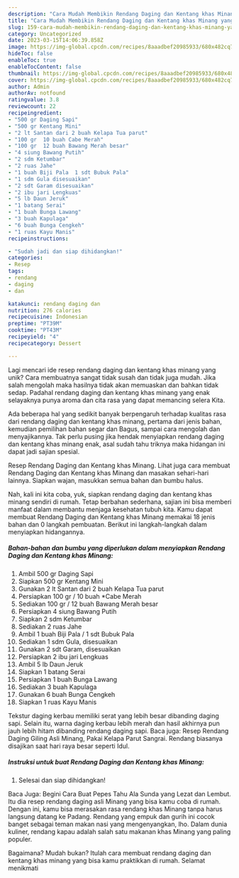 ```yaml
---
description: "Cara Mudah Membikin Rendang Daging dan Kentang khas Minang yang Lezat"
title: "Cara Mudah Membikin Rendang Daging dan Kentang khas Minang yang Lezat"
slug: 159-cara-mudah-membikin-rendang-daging-dan-kentang-khas-minang-yang-lezat
category: Uncategorized
date: 2023-03-15T14:06:39.858Z
image: https://img-global.cpcdn.com/recipes/8aaadbef20985933/680x482cq70/rendang-daging-dan-kentang-khas-minang-foto-resep-utama.jpg
hideToc: false
enableToc: true
enableTocContent: false
thumbnail: https://img-global.cpcdn.com/recipes/8aaadbef20985933/680x482cq70/rendang-daging-dan-kentang-khas-minang-foto-resep-utama.jpg
cover: https://img-global.cpcdn.com/recipes/8aaadbef20985933/680x482cq70/rendang-daging-dan-kentang-khas-minang-foto-resep-utama.jpg
author: Admin
authorAv: notfound
ratingvalue: 3.8
reviewcount: 22
recipeingredient:
- "500 gr Daging Sapi"
- "500 gr Kentang Mini"
- "2 lt Santan dari 2 buah Kelapa Tua parut"
- "100 gr  10 buah Cabe Merah"
- "100 gr  12 buah Bawang Merah besar"
- "4 siung Bawang Putih"
- "2 sdm Ketumbar"
- "2 ruas Jahe"
- "1 buah Biji Pala  1 sdt Bubuk Pala"
- "1 sdm Gula disesuaikan"
- "2 sdt Garam disesuaikan"
- "2 ibu jari Lengkuas"
- "5 lb Daun Jeruk"
- "1 batang Serai"
- "1 buah Bunga Lawang"
- "3 buah Kapulaga"
- "6 buah Bunga Cengkeh"
- "1 ruas Kayu Manis"
recipeinstructions:

- "Sudah jadi dan siap dihidangkan!"
categories:
- Resep
tags:
- rendang
- daging
- dan

katakunci: rendang daging dan 
nutrition: 276 calories
recipecuisine: Indonesian
preptime: "PT39M"
cooktime: "PT43M"
recipeyield: "4"
recipecategory: Dessert

---
```





Lagi mencari ide resep rendang daging dan kentang khas minang yang unik? Cara membuatnya sangat tidak susah dan tidak juga mudah. Jika salah mengolah maka hasilnya tidak akan memuaskan dan bahkan tidak sedap. Padahal rendang daging dan kentang khas minang yang enak selayaknya punya aroma dan cita rasa yang dapat memancing selera Kita.





Ada beberapa hal yang sedikit banyak berpengaruh terhadap kualitas rasa dari rendang daging dan kentang khas minang, pertama dari jenis bahan, kemudian pemilihan bahan segar dan Bagus, sampai cara mengolah dan menyajikannya. Tak perlu pusing jika hendak menyiapkan rendang daging dan kentang khas minang enak,      asal sudah tahu triknya maka hidangan ini dapat jadi sajian spesial.














Resep Rendang Daging dan Kentang khas Minang. Lihat juga cara membuat Rendang Daging dan Kentang khas Minang dan masakan sehari-hari lainnya. Siapkan wajan, masukkan semua bahan dan bumbu halus.






Nah, kali ini kita coba, yuk, siapkan rendang daging dan kentang khas minang sendiri di rumah. Tetap berbahan sederhana, sajian ini bisa memberi manfaat dalam membantu menjaga kesehatan tubuh kita. Kamu dapat membuat Rendang Daging dan Kentang khas Minang memakai 18 jenis bahan dan 0 langkah pembuatan. Berikut ini langkah-langkah dalam menyiapkan hidangannya.

<!--inarticleads1-->

##### Bahan-bahan dan bumbu yang diperlukan dalam menyiapkan Rendang Daging dan Kentang khas Minang:

1. Ambil 500 gr Daging Sapi
1. Siapkan 500 gr Kentang Mini
1. Gunakan 2 lt Santan dari 2 buah Kelapa Tua parut
1. Persiapkan 100 gr / 10 buah *Cabe Merah
1. Sediakan 100 gr / 12 buah Bawang Merah besar
1. Persiapkan 4 siung Bawang Putih
1. Siapkan 2 sdm Ketumbar
1. Sediakan 2 ruas Jahe
1. Ambil 1 buah Biji Pala / 1 sdt Bubuk Pala
1. Sediakan 1 sdm Gula, disesuaikan
1. Gunakan 2 sdt Garam, disesuaikan
1. Persiapkan 2 ibu jari Lengkuas
1. Ambil 5 lb Daun Jeruk
1. Siapkan 1 batang Serai
1. Persiapkan 1 buah Bunga Lawang
1. Sediakan 3 buah Kapulaga
1. Gunakan 6 buah Bunga Cengkeh
1. Siapkan 1 ruas Kayu Manis


Tekstur daging kerbau memiliki serat yang lebih besar dibanding daging sapi. Selain itu, warna daging kerbau lebih merah dan hasil akhirnya pun jauh lebih hitam dibanding rendang daging sapi. Baca juga: Resep Rendang Daging Giling Asli Minang, Pakai Kelapa Parut Sangrai. Rendang biasanya disajikan saat hari raya besar seperti Idul. 

<!--inarticleads2-->

##### Instruksi untuk buat Rendang Daging dan Kentang khas Minang:


1. Selesai dan siap dihidangkan!

Baca Juga: Begini Cara Buat Pepes Tahu Ala Sunda yang Lezat dan Lembut. Itu dia resep rendang daging asli Minang yang bisa kamu coba di rumah. Dengan ini, kamu bisa merasakan rasa rendang khas Minang tanpa harus langsung datang ke Padang. Rendang yang empuk dan gurih ini cocok banget sebagai teman makan nasi yang mengenyangkan, lho. Dalam dunia kuliner, rendang kapau adalah salah satu makanan khas Minang yang paling populer. 

Bagaimana? Mudah bukan? Itulah cara membuat rendang daging dan kentang khas minang yang bisa kamu praktikkan di rumah. Selamat menikmati
